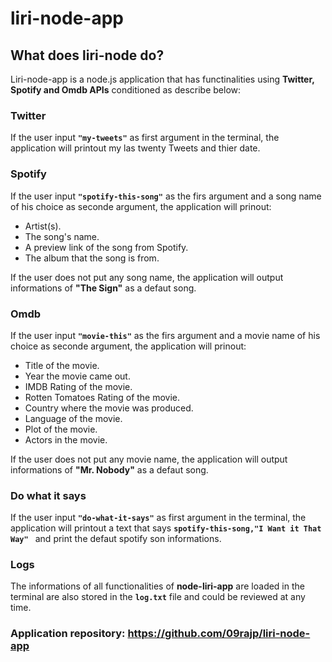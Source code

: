 # liri-node-app

## What does liri-node do?
Liri-node-app is a node.js application that has functinalities using **Twitter, Spotify and Omdb APIs** conditioned as describe below:

  ### Twitter
  If the user input **`"my-tweets"`** as first argument in the terminal, the application will printout my las twenty Tweets and thier date.
  
  ### Spotify
  If the user input **`"spotify-this-song"`** as the firs argument and a song name of his choice as seconde argument, the application will prinout:
  
  * Artist(s).
  * The song's name.
  * A preview link of the song from Spotify.
  * The album that the song is from.

  If the user does not put any song name, the application will output informations of **"The Sign"** as a defaut song.
   
  ### Omdb
  If the user input **`"movie-this"`** as the firs argument and a movie name of his choice as seconde argument, the application will prinout:
  
 * Title of the movie. 
 * Year the movie came out. 
 * IMDB Rating of the movie. 
 * Rotten Tomatoes Rating of the movie.
 * Country where the movie was produced.
 * Language of the movie.
 * Plot of the movie.
 * Actors in the movie.

 If the user does not put any movie name, the application will output informations of **"Mr. Nobody"** as a defaut song.
  
  ### Do what it says
  If the user input **`"do-what-it-says"`** as first argument in the terminal, the application will printout a text that says **```spotify-this-song,"I Want it That Way" ```** and print the defaut spotify son informations.
  
 ### Logs
The informations of all functionalities of **node-liri-app** are loaded in the terminal are also stored in the **`log.txt`** file and could be reviewed at any time.

 ### Application repository: https://github.com/09rajp/liri-node-app
  
